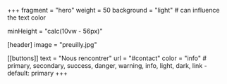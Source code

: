 +++
fragment = "hero"
weight = 50
background = "light" # can influence the text color

minHeight = "calc(10vw - 56px)"

[header]
  image = "preuilly.jpg"

[[buttons]]
  text = "Nous rencontrer"
  url = "#contact"
  color = "info" # primary, secondary, success, danger, warning, info, light, dark, link - default: primary
+++
